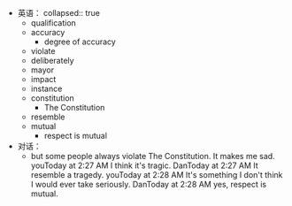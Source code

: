 - 英语：
  collapsed:: true
	- qualification
	- accuracy
		- degree of accuracy
	- violate
	- deliberately
	- mayor
	- impact
	- instance
	- constitution
		- The Constitution
	- resemble
	- mutual
		- respect is mutual
- 对话：
	- but some people always violate The Constitution. It makes me sad.
	  youToday at 2:27 AM
	  I think it's tragic.
	  DanToday at 2:27 AM
	  It resemble a tragedy.
	  youToday at 2:28 AM
	  It's something I don't think I would ever take seriously.
	  DanToday at 2:28 AM
	  yes, respect is mutual.